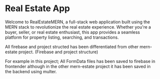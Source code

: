 # Real Estate App

Welcome to RealEstateMERN, a full-stack web application built using the MERN stack to revolutionize the real estate experience. Whether you're a buyer, seller, or real estate enthusiast, this app provides a seamless platform for property listing, searching, and transactions.

All firebase and project structed has been differentiated from other mern-estate project. (Firebase and project structure)

For example in this project;  All FormData files has been saved to firebase in frontender although in the other mern-estate project it has been saved in the backend using multer.

